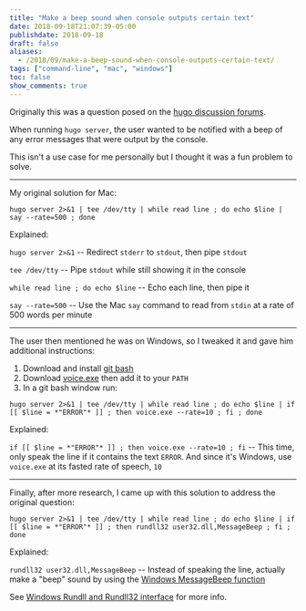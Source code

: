 ```yaml
---
title: "Make a beep sound when console outputs certain text"
date: 2018-09-18T21:07:39-05:00
publishdate: 2018-09-18
draft: false
aliases:
  - /2018/09/make-a-beep-sound-when-console-outputs-certain-text/
tags: ["command-line", "mac", "windows"]
toc: false
show_comments: true
---
```


Originally this was a question posed on the [hugo discussion forums](https://discourse.gohugo.io/t/can-hugo-server-notify-with-audio-on-error/14247). 

When running `hugo server`, the user wanted to be notified with a beep of any error messages that were output by the console. 

This isn't a use case for me personally but I thought it was a fun problem to solve. 

---

My original solution for Mac:

```
hugo server 2>&1 | tee /dev/tty | while read line ; do echo $line | say --rate=500 ; done
```

Explained: 

`hugo server 2>&1` -- Redirect `stderr` to `stdout`, then pipe `stdout`

`tee /dev/tty` -- Pipe `stdout` while still showing it in the console

`while read line ; do echo $line` -- Echo each line, then pipe it

`say --rate=500` -- Use the Mac `say` command to read from `stdin` at a rate of 500 words per minute

---

The user then mentioned he was on Windows, so I tweaked it and gave him additional instructions:

1. Download and install [git bash](https://git-scm.com/downloads)
2. Download [voice.exe](https://www.elifulkerson.com/projects/commandline-text-to-speech.php) then add it to your `PATH`
3. In a git bash window run: 

```
hugo server 2>&1 | tee /dev/tty | while read line ; do echo $line | if [[ $line = *"ERROR"* ]] ; then voice.exe --rate=10 ; fi ; done
```

Explained: 

`if [[ $line = *"ERROR"* ]] ; then voice.exe --rate=10 ; fi` -- This time, only speak the line if it contains the text `ERROR`. And since it's Windows, use `voice.exe` at its fasted rate of speech, `10`

---

Finally, after more research, I came up with this solution to address the original question:

```
hugo server 2>&1 | tee /dev/tty | while read line ; do echo $line | if [[ $line = *"ERROR"* ]] ; then rundll32 user32.dll,MessageBeep ; fi ; done
```

Explained: 

`rundll32 user32.dll,MessageBeep` -- Instead of speaking the line, actually make a "beep" sound by using the [Windows MessageBeep function](https://docs.microsoft.com/en-us/windows/desktop/api/winuser/nf-winuser-messagebeep)

See [Windows Rundll and Rundll32 interface](https://support.microsoft.com/en-us/help/164787/info-windows-rundll-and-rundll32-interface) for more info. 
